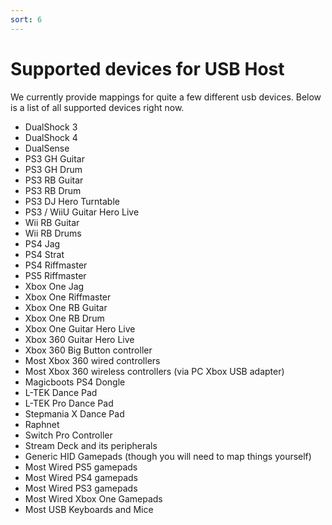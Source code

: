 ```yaml
---
sort: 6
---
```

# Supported devices for USB Host

We currently provide mappings for quite a few different usb devices. Below is a list of all supported devices right now.

- DualShock 3
- DualShock 4
- DualSense
- PS3 GH Guitar
- PS3 GH Drum
- PS3 RB Guitar
- PS3 RB Drum
- PS3 DJ Hero Turntable
- PS3 / WiiU Guitar Hero Live
- Wii RB Guitar
- Wii RB Drums
- PS4 Jag
- PS4 Strat
- PS4 Riffmaster
- PS5 Riffmaster
- Xbox One Jag
- Xbox One Riffmaster
- Xbox One RB Guitar
- Xbox One RB Drum
- Xbox One Guitar Hero Live
- Xbox 360 Guitar Hero Live
- Xbox 360 Big Button controller
- Most Xbox 360 wired controllers
- Most Xbox 360 wireless controllers (via PC Xbox USB adapter)
- Magicboots PS4 Dongle
- L-TEK Dance Pad
- L-TEK Pro Dance Pad
- Stepmania X Dance Pad
- Raphnet
- Switch Pro Controller
- Stream Deck and its peripherals
- Generic HID Gamepads (though you will need to map things yourself)
- Most Wired PS5 gamepads
- Most Wired PS4 gamepads
- Most Wired PS3 gamepads
- Most Wired Xbox One Gamepads
- Most USB Keyboards and Mice